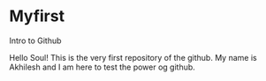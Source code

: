 # Myfirst
Intro to Github
 
Hello Soul!
This is the very first repository of the github.
My name is Akhilesh and I am here to test the power og github.
